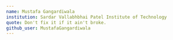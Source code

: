 ```yaml
---
name: Mustafa Gangardiwala
institution: Sardar Vallabhbhai Patel Institute of Technology
quote: Don't fix it if it ain't broke.
github_user: MustafaGangardiwala
---
```

